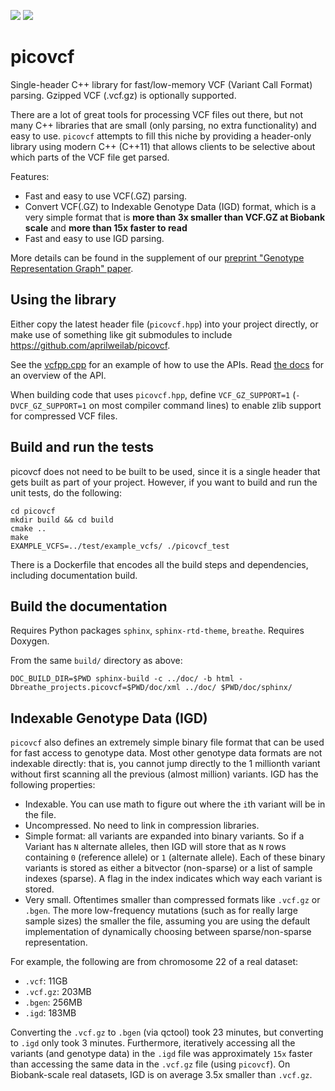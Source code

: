 ![](https://github.com/aprilweilab/picovcf/actions/workflows/cmake-multi-platform.yml/badge.svg)
![](https://readthedocs.org/projects/picovcf/badge/?version=latest)

# picovcf

Single-header C++ library for fast/low-memory VCF (Variant Call Format) parsing. Gzipped VCF (.vcf.gz) is optionally supported.

There are a lot of great tools for processing VCF files out there, but not many C++ libraries that are small (only parsing, no extra functionality) and easy to use. `picovcf` attempts to fill this niche by providing a header-only library using modern C++ (C++11) that allows clients to be selective about which parts of the VCF file get parsed.

Features:
* Fast and easy to use VCF(.GZ) parsing.
* Convert VCF(.GZ) to Indexable Genotype Data (IGD) format, which is a very simple format that is **more than 3x smaller than VCF.GZ at Biobank scale** and **more than 15x faster to read**
* Fast and easy to use IGD parsing.

More details can be found in the supplement of our [preprint "Genotype Representation Graph" paper](https://www.biorxiv.org/content/10.1101/2024.04.23.590800v1).

## Using the library

Either copy the latest header file (`picovcf.hpp`) into your project directly, or make use of something like git submodules to include https://github.com/aprilweilab/picovcf.

See the [vcfpp.cpp](https://github.com/aprilweilab/picovcf/blob/main/examples/vcfpp.cpp) for an example of how to use the APIs. Read [the docs](https://picovcf.readthedocs.io/en/latest/) for an overview of the API.

When building code that uses `picovcf.hpp`, define `VCF_GZ_SUPPORT=1` (`-DVCF_GZ_SUPPORT=1` on most compiler command lines) to enable zlib support for compressed VCF files.

## Build and run the tests

picovcf does not need to be built to be used, since it is a single header that gets built as part of your project. However, if you want to build and run the unit tests, do the following:

```
cd picovcf
mkdir build && cd build
cmake ..
make
EXAMPLE_VCFS=../test/example_vcfs/ ./picovcf_test
```

There is a Dockerfile that encodes all the build steps and dependencies, including documentation build.

## Build the documentation

Requires Python packages `sphinx`, `sphinx-rtd-theme`, `breathe`. Requires Doxygen.

From the same `build/` directory as above:
```
DOC_BUILD_DIR=$PWD sphinx-build -c ../doc/ -b html -Dbreathe_projects.picovcf=$PWD/doc/xml ../doc/ $PWD/doc/sphinx/
```

## Indexable Genotype Data (IGD)

`picovcf` also defines an extremely simple binary file format that can be used for fast access to genotype data. Most other genotype data formats are not indexable directly: that is, you cannot jump directly to the 1 millionth variant without first scanning all the previous (almost million) variants. IGD has the following properties:
* Indexable. You can use math to figure out where the `i`th variant will be in the file.
* Uncompressed. No need to link in compression libraries.
* Simple format: all variants are expanded into binary variants. So if a Variant has `N` alternate alleles, then IGD will store that as `N` rows containing `0` (reference allele) or `1` (alternate allele). Each of these binary variants is stored as either a bitvector (non-sparse) or a list of sample indexes (sparse). A flag in the index indicates which way each variant is stored.
* Very small. Oftentimes smaller than compressed formats like `.vcf.gz` or `.bgen`. The more low-frequency mutations (such as for really large sample sizes) the smaller the file, assuming you are using the default implementation of dynamically choosing between sparse/non-sparse representation.

For example, the following are from chromosome 22 of a real dataset:
* `.vcf`: 11GB
* `.vcf.gz`: 203MB
* `.bgen`: 256MB
* `.igd`: 183MB

Converting the `.vcf.gz` to `.bgen` (via qctool) took 23 minutes, but converting to `.igd` only took 3 minutes. Furthermore, iteratively accessing all the variants (and genotype data) in the `.igd` file was approximately `15x` faster than accessing the same data in the `.vcf.gz` file (using `picovcf`). On Biobank-scale real datasets, IGD is on average 3.5x smaller than `.vcf.gz`.
